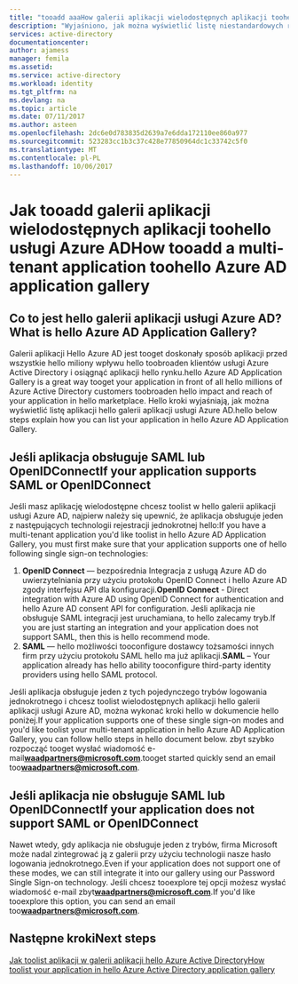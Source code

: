```yaml
---
title: "tooadd aaaHow galerii aplikacji wielodostępnych aplikacji toohello usługi Azure AD | Dokumentacja firmy Microsoft"
description: "Wyjaśniono, jak można wyświetlić listę niestandardowych rozwinięte wielodostępne aplikacji hello galerii aplikacji usługi Azure AD"
services: active-directory
documentationcenter: 
author: ajamess
manager: femila
ms.assetid: 
ms.service: active-directory
ms.workload: identity
ms.tgt_pltfrm: na
ms.devlang: na
ms.topic: article
ms.date: 07/11/2017
ms.author: asteen
ms.openlocfilehash: 2dc6e0d783835d2639a7e6dda172110ee860a977
ms.sourcegitcommit: 523283cc1b3c37c428e77850964dc1c33742c5f0
ms.translationtype: MT
ms.contentlocale: pl-PL
ms.lasthandoff: 10/06/2017
---
```

# <a name="how-tooadd-a-multi-tenant-application-toohello-azure-ad-application-gallery"></a><span data-ttu-id="cd6c7-103">Jak tooadd galerii aplikacji wielodostępnych aplikacji toohello usługi Azure AD</span><span class="sxs-lookup"><span data-stu-id="cd6c7-103">How tooadd a multi-tenant application toohello Azure AD application gallery</span></span>

## <a name="what-is-hello-azure-ad-application-gallery"></a><span data-ttu-id="cd6c7-104">Co to jest hello galerii aplikacji usługi Azure AD?</span><span class="sxs-lookup"><span data-stu-id="cd6c7-104">What is hello Azure AD Application Gallery?</span></span>

<span data-ttu-id="cd6c7-105">Galerii aplikacji Hello Azure AD jest tooget doskonały sposób aplikacji przed wszystkie hello miliony wpływu hello toobroaden klientów usługi Azure Active Directory i osiągnąć aplikacji hello rynku.</span><span class="sxs-lookup"><span data-stu-id="cd6c7-105">hello Azure AD Application Gallery is a great way tooget your application in front of all hello millions of Azure Active Directory customers toobroaden hello impact and reach of your application in hello marketplace.</span></span> <span data-ttu-id="cd6c7-106">Hello kroki wyjaśniają, jak można wyświetlić listę aplikacji hello galerii aplikacji usługi Azure AD.</span><span class="sxs-lookup"><span data-stu-id="cd6c7-106">hello below steps explain how you can list your application in hello Azure AD Application Gallery.</span></span>

## <a name="if-your-application-supports-saml-or-openidconnect"></a><span data-ttu-id="cd6c7-107">Jeśli aplikacja obsługuje SAML lub OpenIDConnect</span><span class="sxs-lookup"><span data-stu-id="cd6c7-107">If your application supports SAML or OpenIDConnect</span></span>
<span data-ttu-id="cd6c7-108">Jeśli masz aplikację wielodostępne chcesz toolist w hello galerii aplikacji usługi Azure AD, najpierw należy się upewnić, że aplikacja obsługuje jeden z następujących technologii rejestracji jednokrotnej hello:</span><span class="sxs-lookup"><span data-stu-id="cd6c7-108">If you have a multi-tenant application you'd like toolist in hello Azure AD Application Gallery, you must first make sure that your application supports one of hello following single sign-on technologies:</span></span>

1. <span data-ttu-id="cd6c7-109">**OpenID Connect** — bezpośrednia Integracja z usługą Azure AD do uwierzytelniania przy użyciu protokołu OpenID Connect i hello Azure AD zgody interfejsu API dla konfiguracji.</span><span class="sxs-lookup"><span data-stu-id="cd6c7-109">**OpenID Connect** - Direct integration with Azure AD using OpenID Connect for authentication and hello Azure AD consent API for configuration.</span></span> <span data-ttu-id="cd6c7-110">Jeśli aplikacja nie obsługuje SAML integracji jest uruchamiana, to hello zalecamy tryb.</span><span class="sxs-lookup"><span data-stu-id="cd6c7-110">If you are just starting an integration and your application does not support SAML, then this is hello recommend mode.</span></span>
2. <span data-ttu-id="cd6c7-111">**SAML** — hello możliwości tooconfigure dostawcy tożsamości innych firm przy użyciu protokołu SAML hello ma już aplikacji.</span><span class="sxs-lookup"><span data-stu-id="cd6c7-111">**SAML** – Your application already has hello ability tooconfigure third-party identity providers using hello SAML protocol.</span></span>

<span data-ttu-id="cd6c7-112">Jeśli aplikacja obsługuje jeden z tych pojedynczego trybów logowania jednokrotnego i chcesz toolist wielodostępnych aplikacji hello galerii aplikacji usługi Azure AD, można wykonać kroki hello w dokumencie hello poniżej.</span><span class="sxs-lookup"><span data-stu-id="cd6c7-112">If your application supports one of these single sign-on modes and you'd like toolist your multi-tenant application in hello Azure AD Application Gallery, you can follow hello steps in hello document below.</span></span> <span data-ttu-id="cd6c7-113">zbyt szybko rozpocząć tooget wysłać wiadomość e-mail**waadpartners@microsoft.com**.</span><span class="sxs-lookup"><span data-stu-id="cd6c7-113">tooget started quickly send an email too**waadpartners@microsoft.com**.</span></span>

## <a name="if-your-application-does-not-support-saml-or-openidconnect"></a><span data-ttu-id="cd6c7-114">Jeśli aplikacja nie obsługuje SAML lub OpenIDConnect</span><span class="sxs-lookup"><span data-stu-id="cd6c7-114">If your application does not support SAML or OpenIDConnect</span></span>
<span data-ttu-id="cd6c7-115">Nawet wtedy, gdy aplikacja nie obsługuje jeden z trybów, firma Microsoft może nadal zintegrować ją z galerii przy użyciu technologii nasze hasło logowania jednokrotnego.</span><span class="sxs-lookup"><span data-stu-id="cd6c7-115">Even if your application does not support one of these modes, we can still integrate it into our gallery using our Password Single Sign-on technology.</span></span> <span data-ttu-id="cd6c7-116">Jeśli chcesz tooexplore tej opcji możesz wysłać wiadomość e-mail zbyt**waadpartners@microsoft.com**.</span><span class="sxs-lookup"><span data-stu-id="cd6c7-116">If you'd like tooexplore this option, you can send an email too**waadpartners@microsoft.com**.</span></span>

## <a name="next-steps"></a><span data-ttu-id="cd6c7-117">Następne kroki</span><span class="sxs-lookup"><span data-stu-id="cd6c7-117">Next steps</span></span>
[<span data-ttu-id="cd6c7-118">Jak toolist aplikacji w galerii aplikacji hello Azure Active Directory</span><span class="sxs-lookup"><span data-stu-id="cd6c7-118">How toolist your application in hello Azure Active Directory application gallery</span></span>](https://docs.microsoft.com/azure/active-directory/develop/active-directory-app-gallery-listing)
